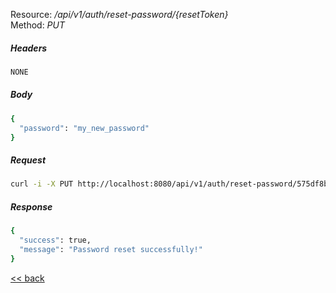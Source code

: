 Resource: */api/v1/auth/reset-password/{resetToken}* \
Method:   *PUT*

##### Headers
```bash
NONE
```

##### Body
```bash
{
  "password": "my_new_password"
}
```

##### Request
```bash
curl -i -X PUT http://localhost:8080/api/v1/auth/reset-password/575df8bd915e93c9fce7866cefd5b2cf8c1acf61 --data "password=my_new_password"
```

##### Response
```bash
{
  "success": true,
  "message": "Password reset successfully!"
}
```
[<< back](../../index.md)
